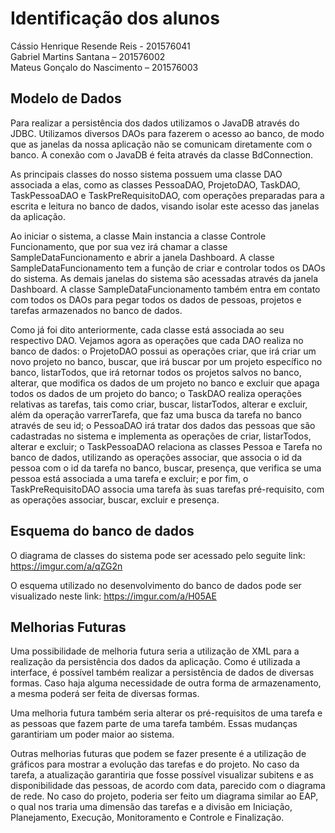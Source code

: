 <h1> Identificação dos alunos </h1> 
Cássio Henrique Resende Reis - 201576041<br/>
Gabriel Martins Santana – 201576002<br/>
Mateus Gonçalo do Nascimento – 201576003

<h2> Modelo de Dados </h2>
<p>Para realizar a persistência dos dados utilizamos o JavaDB através do JDBC. Utilizamos diversos DAOs para fazerem o acesso ao banco, de modo que as janelas da nossa aplicação não se comunicam diretamente com o banco. A conexão com o JavaDB é feita através da classe BdConnection.</p>
<p>As principais classes do nosso sistema possuem uma classe DAO associada a elas, como as classes PessoaDAO, ProjetoDAO, TaskDAO, TaskPessoaDAO e TaskPreRequisitoDAO, com operações preparadas para a escrita e leitura no banco de dados, visando isolar este acesso das janelas da aplicação.</p>
<p>Ao iniciar o sistema, a classe Main instancia a classe Controle Funcionamento, que por sua vez irá chamar a classe SampleDataFuncionamento e abrir a janela Dashboard. A classe SampleDataFuncionamento tem a função de criar e controlar todos os DAOs do sistema. As demais janelas do sistema são acessadas através da janela Dashboard.
A classe SampleDataFuncionamento também entra em contato com todos os DAOs para pegar todos os dados de pessoas, projetos e tarefas armazenados no banco de dados. </p>
<p>Como já foi dito anteriormente, cada classe está associada ao seu respectivo DAO. Vejamos agora as operações que cada DAO realiza no banco de dados: o ProjetoDAO possui as operações criar, que irá criar um novo projeto no banco, buscar, que irá buscar por um projeto específico no banco, listarTodos, que irá retornar todos os projetos salvos no banco, alterar, que modifica os dados de um projeto no banco e  excluir que apaga todos os dados de um projeto do banco; o TaskDAO realiza operações relativas as tarefas, tais como criar, buscar, listarTodos, alterar e excluir, além da operação varrerTarefa, que faz uma busca da tarefa no banco através de seu id; o PessoaDAO irá tratar dos dados das pessoas que são cadastradas no sistema e implementa as operações de criar, listarTodos, alterar e excluir; o TaskPessoaDAO relaciona as classes Pessoa e Tarefa no banco de dados, utilizando as operações associar, que associa o id da pessoa com o id da tarefa no banco, buscar, presença, que verifica se uma pessoa está associada a uma tarefa e excluir; e por fim, o TaskPreRequisitoDAO associa uma tarefa às suas tarefas pré-requisito, com as operações associar, buscar, excluir e presença.</p>

<h2>Esquema do banco de dados</h2>

O diagrama de classes do sistema pode ser acessado pelo seguite link: https://imgur.com/a/qZG2n

O esquema utilizado no desenvolvimento do banco de dados pode ser visualizado neste link: https://imgur.com/a/H05AE


<h2>Melhorias Futuras</h2>
	<p>Uma possibilidade de melhoria futura seria a utilização de XML para a realização da persistência dos dados da aplicação. Como é utilizada a interface, é possível também realizar a persistência de dados de diversas formas. Caso haja alguma necessidade de outra forma de armazenamento, a mesma poderá ser feita de diversas formas.</p>
	<p>Uma melhoria futura também seria alterar os pré-requisitos de uma tarefa e as pessoas que fazem parte de uma tarefa também. Essas mudanças garantiriam um poder maior ao sistema.</p>
	<p>Outras melhorias futuras que podem se fazer presente é a utilização de gráficos para mostrar a evolução das tarefas e do projeto. No caso da tarefa, a atualização garantiria que fosse possível visualizar subitens e as disponibilidade das pessoas, de acordo com data, parecido com o diagrama de rede. No caso do projeto, poderia ser feito um diagrama similar ao EAP, o qual nos traria uma dimensão das tarefas e a divisão em Iniciação, Planejamento, Execução, Monitoramento e Controle e Finalização. </p>
